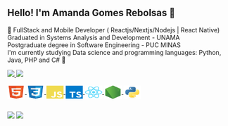 ## Hello! I'm Amanda Gomes Rebolsas 👋

🌱 FullStack and Mobile Developer ( Reactjs/Nextjs/Nodejs | React Native) 
     <br/> Graduated in Systems Analysis and Development - UNAMA
     <br/> Postgraduate degree in Software Engineering - PUC MINAS
     <br/>I'm currently studying Data science and programming languages: Python, Java, PHP and C# 🐍 
     

<div align="relative">
  <a href="https://github.com/Mandiegr">
  <img height="160em" src="https://github-readme-stats.vercel.app/api?username=Mandiegr&show_icons=true&theme=light&include_all_commits=true&count_private=true"/>
  <img height="160em"  src="https://github-readme-stats.vercel.app/api/top-langs/?username=Mandiegr&layout=compact&langs_count=7&theme=light"/>
</div>

  <div style="display: inline_block"><br>
  <img align="center" alt="mgr-HTML" height="30" width="40" src="https://raw.githubusercontent.com/devicons/devicon/master/icons/html5/html5-original.svg">
  <img align="center" alt="mgr-CSS" height="30" width="40" src="https://raw.githubusercontent.com/devicons/devicon/master/icons/css3/css3-original.svg">
  <img align="center" alt="mgr-Js" height="30" width="40" src="https://raw.githubusercontent.com/devicons/devicon/master/icons/javascript/javascript-plain.svg">
  <img align="center" alt="mgr-TypeScript" height="30" width="40" src="https://raw.githubusercontent.com/devicons/devicon/master/icons/typescript/typescript-original.svg">
  <img align="center" alt="mgr-React" height="30" width="40" src="https://raw.githubusercontent.com/devicons/devicon/master/icons/react/react-original.svg">
  <img align="center" alt="mgr-Nodejs" height="30" width="40" src="https://raw.githubusercontent.com/devicons/devicon/master/icons/nodejs/nodejs-original.svg">
  <img align="center" alt="mgr-Python" height="30" width="40" src="https://raw.githubusercontent.com/devicons/devicon/master/icons/python/python-original.svg">
</div>
  
 ##
  <div> 
  <a href = "mailto:mendiiegr5@gmail.com"><img src="https://img.shields.io/badge/-Gmail-%23333?style=for-the-badge&logo=gmail&logoColor=white" target="_blank"></a>
  <a href="https://www.linkedin.com/in/amanda-gomes-rebolsas-5138a0222" target="_blank"><img src="https://img.shields.io/badge/-LinkedIn-%230077B5?style=for-the-badge&logo=linkedin&logoColor=white" target="_blank"></a> 
 
</div>
